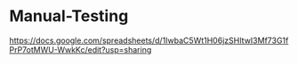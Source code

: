 # Manual-Testing

https://docs.google.com/spreadsheets/d/1IwbaC5Wt1H06jzSHItwI3Mf73G1fPrP7otMWU-WwkKc/edit?usp=sharing

